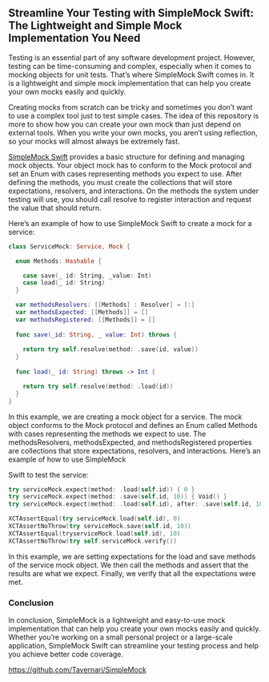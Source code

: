 <script type="text/javascript">
        function googleTranslateElementInit() {
            new google.translate.TranslateElement({
                pageLanguage: 'auto',
                layout: google.translate.TranslateElement.InlineLayout.VERTICAL,
                autoDisplay: true
            }, 'google_translate_element');
        }
</script>
<script type="text/javascript" src="//translate.google.com/translate_a/element.js?cb=googleTranslateElementInit"></script>
<link rel="stylesheet" href="https://fonts.googleapis.com/css?family=Bungee Hairline&display=swap">

## Streamline Your Testing with SimpleMock Swift: The Lightweight and Simple Mock Implementation You Need

Testing is an essential part of any software development project. However, testing can be time-consuming and complex, especially when it comes to mocking objects for unit tests. That’s where SimpleMock Swift comes in. It is a lightweight and simple mock implementation that can help you create your own mocks easily and quickly.

Creating mocks from scratch can be tricky and sometimes you don’t want to use a complex tool just to test simple cases. The idea of this repository is more to show how you can create your own mock than just depend on external tools. When you write your own mocks, you aren’t using reflection, so your mocks will almost always be extremely fast.

[SimpleMock Swift](https://github.com/Tavernari/SimpleMock) provides a basic structure for defining and managing mock objects. Your object mock has to conform to the Mock protocol and set an Enum with cases representing methods you expect to use. After defining the methods, you must create the collections that will store expectations, resolvers, and interactions. On the methods the system under testing will use, you should call resolve to register interaction and request the value that should return.

Here’s an example of how to use SimpleMock Swift to create a mock for a service:

```swift
class ServiceMock: Service, Mock { 

  enum Methods: Hashable { 

    case save(_ id: String, _value: Int) 
    case load(_ id: String) 
  } 

  var methodsResolvers: [[Methods] : Resolver] = [:]
  var methodsExpected: [[Methods]] = [] 
  var methodsRegistered: [[Methods]] = [] 
  
  func save(_id: String, _ value: Int) throws { 
  
    return try self.resolve(method: .save(id, value)) 
  }
  
  func load(_ id: String) throws -> Int { 

    return try self.resolve(method: .load(id)) 
  } 
}
```

In this example, we are creating a mock object for a service. The mock object conforms to the Mock protocol and defines an Enum called Methods with cases representing the methods we expect to use. The methodsResolvers, methodsExpected, and methodsRegistered properties are collections that store expectations, resolvers, and interactions.
Here’s an example of how to use SimpleMock 

Swift to test the service:

```swift
try serviceMock.expect(method: .load(self.id)) { 0 } 
try serviceMock.expect(method: .save(self.id, 10)) { Void() } 
try serviceMock.expect(method: .load(self.id), after: .save(self.id, 10)) { 10 } 

XCTAssertEqual(try serviceMock.load(self.id), 0) 
XCTAssertNoThrow(try serviceMock.save(self.id, 10)) 
XCTAssertEqual(tryserviceMock.load(self.id), 10) 
XCTAssertNoThrow(try self.serviceMock.verify())
```

In this example, we are setting expectations for the load and save methods of the service mock object. We then call the methods and assert that the results are what we expect. Finally, we verify that all the expectations were met.

### Conclusion

In conclusion, SimpleMock is a lightweight and easy-to-use mock implementation that can help you create your own mocks easily and quickly. Whether you’re working on a small personal project or a large-scale application, SimpleMock Swift can streamline your testing process and help you achieve better code coverage.


https://github.com/Tavernari/SimpleMock